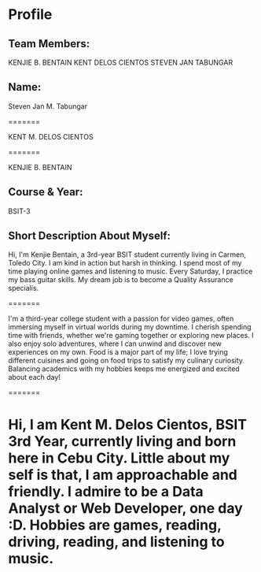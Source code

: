 # Profile

## Team Members:

KENJIE B. BENTAIN
KENT DELOS CIENTOS
STEVEN JAN TABUNGAR

## Name: 

Steven Jan M. Tabungar 

=======

KENT M. DELOS CIENTOS 

=======

KENJIE B. BENTAIN

## Course & Year: 

BSIT-3

## Short Description About Myself:


Hi, I'm Kenjie Bentain, a 3rd-year BSIT student currently living in Carmen, Toledo City. 
I am kind in action but harsh in thinking. 
I spend most of my time playing online games and listening to music. 
Every Saturday, I practice my bass guitar skills. 
My dream job is to become a Quality Assurance specialis.

=======

I'm a third-year college student with a passion for video games, often immersing myself in virtual worlds during my downtime. 
I cherish spending time with friends, whether we're gaming together or exploring new places. 
I also enjoy solo adventures, where I can unwind and discover new experiences on my own. Food is a major part of my life; 
I love trying different cuisines and going on food trips to satisfy my culinary curiosity. 
Balancing academics with my hobbies keeps me energized and excited about each day!

=======

<h1>Hi, I am Kent M. Delos Cientos, BSIT 3rd Year, currently living and born here in Cebu City. Little about my self is that, I am approachable and friendly. I admire to be a Data Analyst or Web Developer, one day :D. Hobbies are games, reading, driving, reading, and listening to music. </h1>


